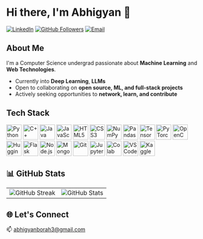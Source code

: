 # Hi there, I'm Abhigyan 👋

[![LinkedIn](https://img.shields.io/badge/-LinkedIn-blue?style=flat-square&logo=linkedin&logoColor=white)](https://www.linkedin.com/in/abhigyan-borah-075a88248/)
[![GitHub Followers](https://img.shields.io/github/followers/abhigyan2003?label=Follow&style=social)](https://github.com/abhigyan2003)
[![Email](https://img.shields.io/badge/-Email-c14438?style=flat-square&logo=gmail&logoColor=white)](mailto:abhigyanborah3@gmail.com)

##  About Me

I'm a Computer Science undergrad passionate about **Machine Learning** and **Web Technologies**.  

- Currently into **Deep Learning**, **LLMs**
- Open to collaborating on **open source, ML, and full-stack projects**
- Actively seeking opportunities to **network, learn, and contribute**

##  Tech Stack

<p align="left">
  <!-- Languages -->
  <img src="https://cdn.jsdelivr.net/gh/devicons/devicon/icons/python/python-original.svg" height="40" alt="Python"/>
  <img src="https://cdn.jsdelivr.net/gh/devicons/devicon/icons/cplusplus/cplusplus-original.svg" height="40" alt="C++"/>
  <img src="https://cdn.jsdelivr.net/gh/devicons/devicon/icons/java/java-original.svg" height="40" alt="Java"/>
  <img src="https://cdn.jsdelivr.net/gh/devicons/devicon/icons/javascript/javascript-original.svg" height="40" alt="JavaScript"/>
  <img src="https://cdn.jsdelivr.net/gh/devicons/devicon/icons/html5/html5-original.svg" height="40" alt="HTML5"/>
  <img src="https://cdn.jsdelivr.net/gh/devicons/devicon/icons/css3/css3-original.svg" height="40" alt="CSS3"/>

  <!-- AI / ML -->
  <img src="https://cdn.jsdelivr.net/gh/devicons/devicon/icons/numpy/numpy-original.svg" height="40" alt="NumPy"/>
  <img src="https://cdn.jsdelivr.net/gh/devicons/devicon/icons/pandas/pandas-original.svg" height="40" alt="Pandas"/>
  <img src="https://cdn.jsdelivr.net/gh/devicons/devicon/icons/tensorflow/tensorflow-original.svg" height="40" alt="TensorFlow"/>
  <img src="https://cdn.jsdelivr.net/gh/devicons/devicon/icons/pytorch/pytorch-original.svg" height="40" alt="PyTorch"/>
  <img src="https://cdn.jsdelivr.net/gh/devicons/devicon/icons/opencv/opencv-original.svg" height="40" alt="OpenCV"/>
  <img src="https://huggingface.co/front/assets/huggingface_logo-noborder.svg" height="40" alt="Hugging Face"/>

  <!-- Backend -->
  <img src="https://cdn.jsdelivr.net/gh/devicons/devicon/icons/flask/flask-original.svg" height="40" alt="Flask"/>
  <img src="https://cdn.jsdelivr.net/gh/devicons/devicon/icons/nodejs/nodejs-original.svg" height="40" alt="Node.js"/>
  <img src="https://cdn.jsdelivr.net/gh/devicons/devicon/icons/mongodb/mongodb-original.svg" height="40" alt="MongoDB"/>

  <!-- Tools -->
  <img src="https://cdn.jsdelivr.net/gh/devicons/devicon/icons/git/git-original.svg" height="40" alt="Git"/>
  <img src="https://cdn.jsdelivr.net/gh/devicons/devicon/icons/jupyter/jupyter-original.svg" height="40" alt="Jupyter"/>
  <img src="https://upload.wikimedia.org/wikipedia/commons/d/d0/Google_Colaboratory_SVG_Logo.svg" height="40" alt="Colab"/>
  <img src="https://cdn.jsdelivr.net/gh/devicons/devicon/icons/vscode/vscode-original.svg" height="40" alt="VS Code"/>
  <img src="https://cdn.jsdelivr.net/gh/devicons/devicon/icons/kaggle/kaggle-original.svg" height="40" alt="Kaggle"/>
</p>

## 📊 GitHub Stats

<table>
  <tr>
    <td>
      <img src="https://streak-stats.demolab.com?user=abhigyan2003&theme=dark&hide_border=true" alt="GitHub Streak"/>
    </td>
    <td>
      <img src="https://github-readme-stats.vercel.app/api?username=abhigyan2003&show_icons=true&theme=dark&hide_border=true" alt="GitHub Stats"/>
    </td>
   
  </tr>
</table>

## 🌐 Let's Connect

📫 [abhigyanborah3@gmail.com](mailto:abhigyanborah3@gmail.com)  

